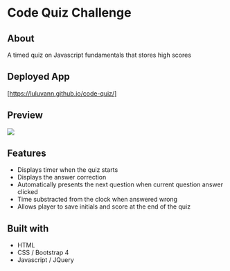 # Code Quiz Challenge

## About
A timed quiz on Javascript fundamentals that stores high scores

## Deployed App
[https://luluvann.github.io/code-quiz/]

## Preview
![](./preview_code-quiz.gif)

## Features
- Displays timer when the quiz starts
- Displays the answer correction
- Automatically presents the next question when current question answer clicked
- Time substracted from the clock when answered wrong
- Allows player to save initials and score at the end of the quiz

## Built with
- HTML
- CSS / Bootstrap 4
- Javascript / JQuery